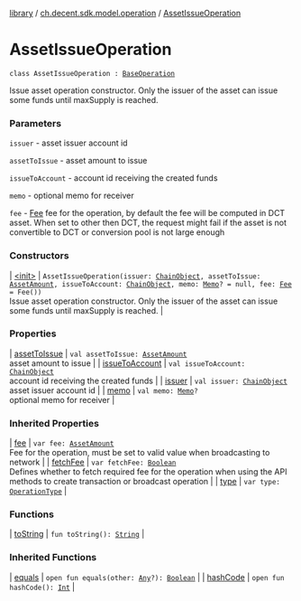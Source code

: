 [library](../../index.md) / [ch.decent.sdk.model.operation](../index.md) / [AssetIssueOperation](./index.md)

# AssetIssueOperation

`class AssetIssueOperation : `[`BaseOperation`](../-base-operation/index.md)

Issue asset operation constructor. Only the issuer of the asset can issue some funds until maxSupply is reached.

### Parameters

`issuer` - asset issuer account id

`assetToIssue` - asset amount to issue

`issueToAccount` - account id receiving the created funds

`memo` - optional memo for receiver

`fee` - [Fee](../../ch.decent.sdk.model/-fee/index.md) fee for the operation, by default the fee will be computed in DCT asset.
When set to other then DCT, the request might fail if the asset is not convertible to DCT or conversion pool is not large enough

### Constructors

| [&lt;init&gt;](-init-.md) | `AssetIssueOperation(issuer: `[`ChainObject`](../../ch.decent.sdk.model/-chain-object/index.md)`, assetToIssue: `[`AssetAmount`](../../ch.decent.sdk.model/-asset-amount/index.md)`, issueToAccount: `[`ChainObject`](../../ch.decent.sdk.model/-chain-object/index.md)`, memo: `[`Memo`](../../ch.decent.sdk.model/-memo/index.md)`? = null, fee: `[`Fee`](../../ch.decent.sdk.model/-fee/index.md)` = Fee())`<br>Issue asset operation constructor. Only the issuer of the asset can issue some funds until maxSupply is reached. |

### Properties

| [assetToIssue](asset-to-issue.md) | `val assetToIssue: `[`AssetAmount`](../../ch.decent.sdk.model/-asset-amount/index.md)<br>asset amount to issue |
| [issueToAccount](issue-to-account.md) | `val issueToAccount: `[`ChainObject`](../../ch.decent.sdk.model/-chain-object/index.md)<br>account id receiving the created funds |
| [issuer](issuer.md) | `val issuer: `[`ChainObject`](../../ch.decent.sdk.model/-chain-object/index.md)<br>asset issuer account id |
| [memo](memo.md) | `val memo: `[`Memo`](../../ch.decent.sdk.model/-memo/index.md)`?`<br>optional memo for receiver |

### Inherited Properties

| [fee](../-base-operation/fee.md) | `var fee: `[`AssetAmount`](../../ch.decent.sdk.model/-asset-amount/index.md)<br>Fee for the operation, must be set to valid value when broadcasting to network |
| [fetchFee](../-base-operation/fetch-fee.md) | `var fetchFee: `[`Boolean`](https://kotlinlang.org/api/latest/jvm/stdlib/kotlin/-boolean/index.html)<br>Defines whether to fetch required fee for the operation when using the API methods to create transaction or broadcast operation |
| [type](../-base-operation/type.md) | `var type: `[`OperationType`](../-operation-type/index.md) |

### Functions

| [toString](to-string.md) | `fun toString(): `[`String`](https://kotlinlang.org/api/latest/jvm/stdlib/kotlin/-string/index.html) |

### Inherited Functions

| [equals](../-base-operation/equals.md) | `open fun equals(other: `[`Any`](https://kotlinlang.org/api/latest/jvm/stdlib/kotlin/-any/index.html)`?): `[`Boolean`](https://kotlinlang.org/api/latest/jvm/stdlib/kotlin/-boolean/index.html) |
| [hashCode](../-base-operation/hash-code.md) | `open fun hashCode(): `[`Int`](https://kotlinlang.org/api/latest/jvm/stdlib/kotlin/-int/index.html) |

